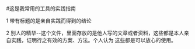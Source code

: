 #这是我常用的工具的实践指南

 1  带有标题的是亲自实践而得到的结论  
 
 2  别人的精华--这个文件，里面存放的是他人写的文章或者资料，这些都是本人亲自实践，证明行之有效的方案、方法。个人认为 这些都是可以放心的使用。  